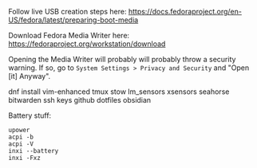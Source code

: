 Follow live USB creation steps here: https://docs.fedoraproject.org/en-US/fedora/latest/preparing-boot-media

Download Fedora Media Writer here: https://fedoraproject.org/workstation/download

Opening the Media Writer will probably will probably throw a security warning. If so, go to `System Settings > Privacy and Security` and "Open [it] Anyway".

dnf install vim-enhanced tmux stow lm_sensors xsensors seahorse
bitwarden
ssh keys
github
dotfiles
obsidian

Battery stuff:
```
upower
acpi -b
acpi -V
inxi --battery
inxi -Fxz
```
